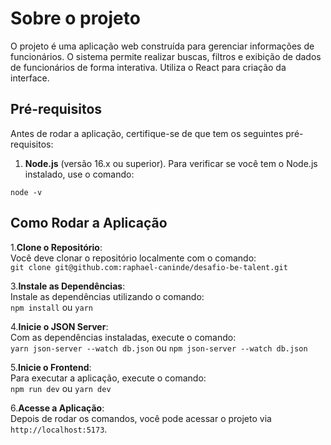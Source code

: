 # Sobre o projeto

O projeto é uma aplicação web construída para gerenciar informações de funcionários. O sistema permite realizar buscas, filtros e exibição de dados de funcionários de forma interativa. Utiliza o React para criação da interface.

## Pré-requisitos

Antes de rodar a aplicação, certifique-se de que tem os seguintes pré-requisitos:

1. **Node.js** (versão 16.x ou superior). Para verificar se você tem o Node.js instalado, use o comando:

`node -v`

## Como Rodar a Aplicação

1.**Clone o Repositório**:  
  Você deve clonar o repositório localmente com o comando:  
`git clone git@github.com:raphael-caninde/desafio-be-talent.git`  

3.**Instale as Dependências**:  
  Instale as dependências utilizando o comando:  
`npm install` ou `yarn`  
   
4.**Inicie o JSON Server**:  
 Com as dependências instaladas, execute o comando:  
`yarn json-server --watch db.json` ou `npm json-server --watch db.json`  

5.**Inicie o Frontend**:  
 Para executar a aplicação, execute o comando:  
`npm run dev` ou `yarn dev`  
    
6.**Acesse a Aplicação**:  
 Depois de rodar os comandos, você pode acessar o projeto via `http://localhost:5173`.  
